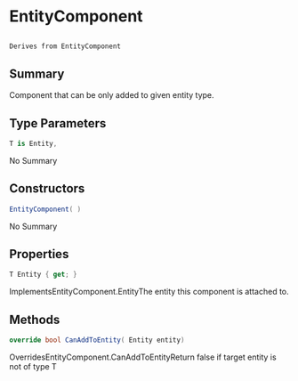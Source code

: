# EntityComponent<T>

## 
```c#
Derives from EntityComponent
```

## Summary

Component that can be only added to given entity type.
## Type Parameters

```c#
T is Entity, 
```
No Summary
## Constructors

```c#
EntityComponent( ) 
```
No Summary
## Properties

```c#
T Entity { get; } 
```
ImplementsEntityComponent.EntityThe entity this component is attached to.
## Methods

```c#
override bool CanAddToEntity( Entity entity) 
```
OverridesEntityComponent.CanAddToEntityReturn false if target entity is not of type T
